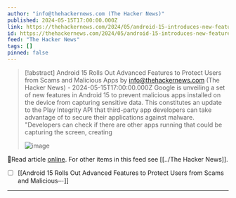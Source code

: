 ```yaml
---
author: "info@thehackernews.com (The Hacker News)"
published: 2024-05-15T17:00:00.000Z
link: https://thehackernews.com/2024/05/android-15-introduces-new-features-to.html
id: https://thehackernews.com/2024/05/android-15-introduces-new-features-to.html
feed: "The Hacker News"
tags: []
pinned: false
---
```

> [!abstract] Android 15 Rolls Out Advanced Features to Protect Users from Scams and Malicious Apps by info@thehackernews.com (The Hacker News) - 2024-05-15T17:00:00.000Z
> Google is unveiling a set of new features in Android 15 to prevent malicious apps installed on the device from capturing sensitive data. This constitutes an update to the Play Integrity API that third-party app developers can take advantage of to secure their applications against malware. "Developers can check if there are other apps running that could be capturing the screen, creating
>
> ![image](https://blogger.googleusercontent.com/img/b/R29vZ2xl/AVvXsEhjzmzJIldOiZh2c4S9W_dAr7OIpkKAYlProKSmMCr0WI30vVIfl9ynDpMLu9_Z-Fr9kIEV0rvm7TZOotA5d79_htMnvCLYW12I_enFTHhlAEfqNnk5_hAaNp6hGqGdr9dIxSX2hVKZcQVuGFb-ajdN_k1pN1VwtZ_ywDtPJnll3oM_dSdz1JXVkdk__agp/s1600/malware.png)

🔗Read article [online](https://thehackernews.com/2024/05/android-15-introduces-new-features-to.html). For other items in this feed see [[../The Hacker News]].

- [ ] [[Android 15 Rolls Out Advanced Features to Protect Users from Scams and Malicious⋯]]
- - -

